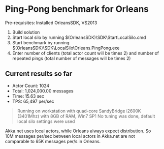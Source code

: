 Ping-Pong benchmark for Orleans
=========================================

Pre-requisites: Installed OrleansSDK, VS2013

1. Build solution
2. Start local silo by running $(OrleansSDK)\SDK\StartLocalSilo.cmd
3. Start benchmark by running $(OrleansSDK)\SDK\LocalSilo\Orleans.PingPong.exe
4. Enter number of clients (total actor count will be times 2) and number of repeated pings (total number of messages will be times 2)

Current results so far
-------------------------
- Actor Count: 1024
- Total: 1,024,000.00 messages
- Time: 15.63 sec
- TPS: 65,497 per/sec

> Running on workstation with quad-core SandyBridge i2600K (3401Mhz) with 8GB of RAM, Win7 SP1
> No tuning was done, default local silo settings were used

Akka.net uses local actors, while Orleans always expect distribution. So 10M messages per/sec between local actors in Akka.net are not comparable to 65K messages per/s in Orleans. 
